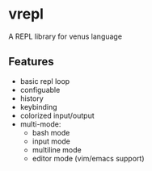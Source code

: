 # vrepl

A REPL library for venus language

## Features

- basic repl loop
- configuable
- history
- keybinding
- colorized input/output
- multi-mode: 
  - bash mode
  - input mode
  - multiline mode
  - editor mode (vim/emacs support)
